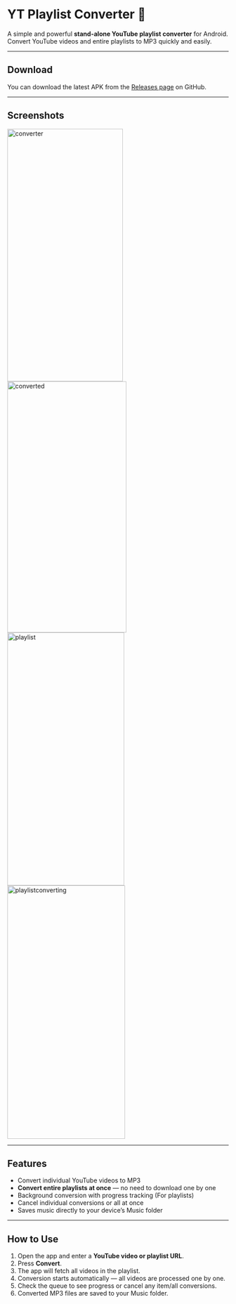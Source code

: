 # YT Playlist Converter 🎵

A simple and powerful **stand-alone YouTube playlist converter** for Android. Convert YouTube videos and entire playlists to MP3 quickly and easily.

---

## Download

You can download the latest APK from the [Releases page](https://github.com/21Errors/YTConverter/releases/download/v1.0.0/YTConverter.apk) on GitHub.

---

## Screenshots
<img width="263" height="575" alt="converter" src="https://github.com/user-attachments/assets/79068f32-8fee-4af6-b451-8253e1e9f06e" />
<img width="271" height="572" alt="converted" src="https://github.com/user-attachments/assets/fe57408f-ee1b-4fdf-9cad-7a96bedb0283" />
<img width="266" height="576" alt="playlist" src="https://github.com/user-attachments/assets/bec263a9-af28-4c99-8519-b0bae57b6f2d" />
<img width="268" height="577" alt="playlistconverting" src="https://github.com/user-attachments/assets/d7ea12b2-fc10-49a9-abec-b45e246a41f5" />

---

## Features

- Convert individual YouTube videos to MP3
- **Convert entire playlists at once** — no need to download one by one
- Background conversion with progress tracking (For playlists)
- Cancel individual conversions or all at once
- Saves music directly to your device’s Music folder

---

## How to Use

1. Open the app and enter a **YouTube video or playlist URL**.
2. Press **Convert**.
3. The app will fetch all videos in the playlist.
4. Conversion starts automatically — all videos are processed one by one.
5. Check the queue to see progress or cancel any item/all conversions.
6. Converted MP3 files are saved to your Music folder.

